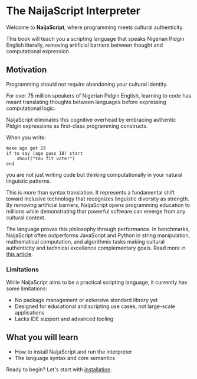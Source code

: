 # The NaijaScript Interpreter

Welcome to **NaijaScript**, where programming meets cultural authenticity.

This book will teach you a scripting language that speaks Nigerian Pidgin English literally, removing artificial barriers between thought and computational expression.

## Motivation

Programming should not require abandoning your cultural identity.

For over 75 million speakers of Nigerian Pidgin English, learning to code has meant translating thoughts between languages before expressing computational logic.

NaijaScript eliminates this cognitive overhead by embracing authentic Pidgin expressions as first-class programming constructs.

When you write:

```naijascript
make age get 25
if to say (age pass 18) start
    shout("You fit vote!")
end
```

you are not just writing code but thinking computationally in your natural linguistic patterns.

This is more than syntax translation. It represents a fundamental shift toward inclusive technology that recognizes linguistic diversity as strength. By removing artificial barriers, NaijaScript opens programming education to millions while demonstrating that powerful software can emerge from any cultural context.

The language proves this philosophy through performance. In benchmarks, NaijaScript often outperforms JavaScript and Python in string manipulation, mathematical computation, and algorithmic tasks making cultural authenticity and technical excellence complementary goals. Read more in [this article](https://hackmd.io/sIhWJ4QeSAGiaE3D-xiieg).

### Limitations

While NaijaScript aims to be a practical scripting language, it currently has some limitations:

- No package management or extensive standard library yet
- Designed for educational and scripting use cases, not large-scale applications
- Lacks IDE support and advanced tooling

## What you will learn

- How to install NaijaScript and run the interpreter
- The language syntax and core semantics

Ready to begin? Let's start with [installation](INSTALLATION.md).
